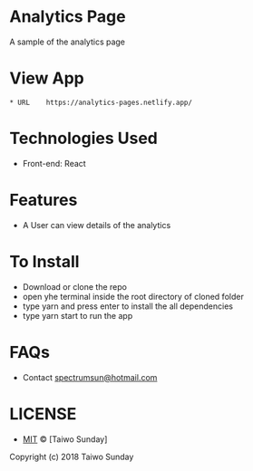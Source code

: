 # Analytics Page
A sample of the analytics page 

# View App
    * URL    https://analytics-pages.netlify.app/

# Technologies Used
   * Front-end: React

# Features
   * A User can view details of the analytics 

# To Install
* Download or clone the repo
* open yhe terminal inside the root directory of cloned folder
* type yarn and press enter to install the all dependencies
* type yarn start to run the app

# FAQs
* Contact spectrumsun@hotmail.com

# LICENSE
* [MIT](./LICENSE) © [Taiwo Sunday]

Copyright (c) 2018 Taiwo Sunday